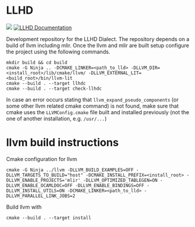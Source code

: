 # LLHD

![](https://github.com/maerhart/llhd/workflows/Build%20and%20Test/badge.svg?event=push)
[![LLHD Documentation](https://img.shields.io/badge/docs-link-informational)](https://rodonisi.github.io/llhd-docs/)

Development repository for the LLHD Dialect. The repository depends on a build of llvm including mlir. Once the llvm and mlir are built setup configure the project using the following commands.

```
mkdir build && cd build
cmake -G Ninja .. -DCMAKE_LINKER=<path_to_lld> -DLLVM_DIR=<install_root>/lib/cmake/llvm/ -DLLVM_EXTERNAL_LIT=<build_root>/bin/llvm-lit
cmake --build . --target llhdc
cmake --build . --target check-llhdc
```

In case an error occurs stating that `llvm_expand_pseudo_components` (or some other llvm related cmake command) is not found, make sure that cmake uses the `LLVMConfig.cmake` file built and installed previously (not the one of another installation, e.g. `/usr/...`)

# llvm build instructions

Cmake configuration for llvm

```
cmake -G Ninja ../llvm -DLLVM_BUILD_EXAMPLES=OFF -DLLVM_TARGETS_TO_BUILD="host" -DCMAKE_INSTALL_PREFIX=<install_root> -DLLVM_ENABLE_PROJECTS='mlir' -DLLVM_OPTIMIZED_TABLEGEN=ON -DLLVM_ENABLE_OCAMLDOC=OFF -DLLVM_ENABLE_BINDINGS=OFF -DLLVM_INSTALL_UTILS=ON -DCMAKE_LINKER=<path_to_lld> -DLLVM_PARALLEL_LINK_JOBS=2
```

Build llvm with

```
cmake --build . --target install
```
